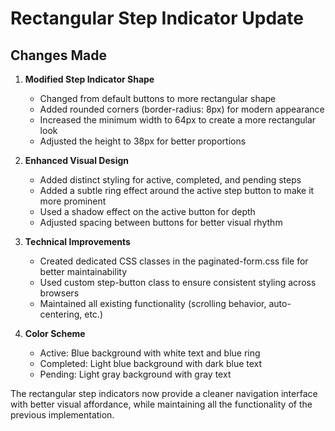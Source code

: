 # Rectangular Step Indicator Update

## Changes Made

1. **Modified Step Indicator Shape**
   - Changed from default buttons to more rectangular shape
   - Added rounded corners (border-radius: 8px) for modern appearance
   - Increased the minimum width to 64px to create a more rectangular look
   - Adjusted the height to 38px for better proportions

2. **Enhanced Visual Design**
   - Added distinct styling for active, completed, and pending steps
   - Added a subtle ring effect around the active step button to make it more prominent
   - Used a shadow effect on the active button for depth
   - Adjusted spacing between buttons for better visual rhythm

3. **Technical Improvements**
   - Created dedicated CSS classes in the paginated-form.css file for better maintainability
   - Used custom step-button class to ensure consistent styling across browsers
   - Maintained all existing functionality (scrolling behavior, auto-centering, etc.)

4. **Color Scheme**
   - Active: Blue background with white text and blue ring
   - Completed: Light blue background with dark blue text
   - Pending: Light gray background with gray text

The rectangular step indicators now provide a cleaner navigation interface with better visual affordance, while maintaining all the functionality of the previous implementation.
